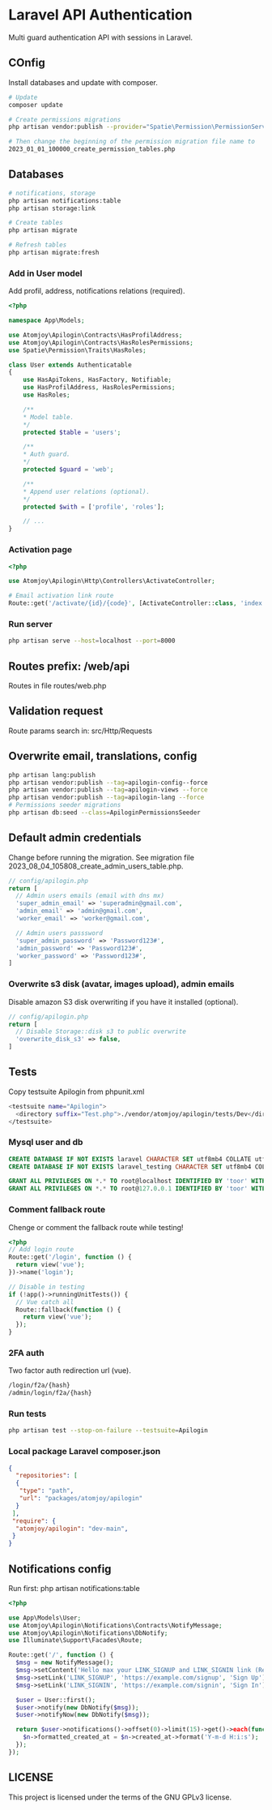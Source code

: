 # Laravel API Authentication

Multi guard authentication API with sessions in Laravel.

## COnfig

Install databases and update with composer.

```sh
# Update
composer update

# Create permissions migrations
php artisan vendor:publish --provider="Spatie\Permission\PermissionServiceProvider"

# Then change the beginning of the permission migration file name to
2023_01_01_100000_create_permission_tables.php
```

## Databases

```sh
# notifications, storage
php artisan notifications:table
php artisan storage:link

# Create tables
php artisan migrate

# Refresh tables
php artisan migrate:fresh
```

### Add in User model

Add profil, address, notifications relations (required).

```php
<?php

namespace App\Models;

use Atomjoy\Apilogin\Contracts\HasProfilAddress;
use Atomjoy\Apilogin\Contracts\HasRolesPermissions;
use Spatie\Permission\Traits\HasRoles;

class User extends Authenticatable
{
    use HasApiTokens, HasFactory, Notifiable;
    use HasProfilAddress, HasRolesPermissions;
    use HasRoles;

    /**
    * Model table.
    */
    protected $table = 'users';

    /**
    * Auth guard.
    */
    protected $guard = 'web';

    /**
    * Append user relations (optional).
    */
    protected $with = ['profile', 'roles'];

    // ...
}
```

### Activation page

```php
<?php

use Atomjoy\Apilogin\Http\Controllers\ActivateController;

# Email activation link route
Route::get('/activate/{id}/{code}', [ActivateController::class, 'index'])->name('activation');
```

### Run server

```sh
php artisan serve --host=localhost --port=8000
```

## Routes prefix: /web/api

Routes in file routes/web.php

## Validation request

Route params search in: src/Http/Requests

## Overwrite email, translations, config

```sh
php artisan lang:publish
php artisan vendor:publish --tag=apilogin-config--force
php artisan vendor:publish --tag=apilogin-views --force
php artisan vendor:publish --tag=apilogin-lang --force
# Permissions seeder migrations
php artisan db:seed --class=ApiloginPermissionsSeeder
```

## Default admin credentials

Change before running the migration. See migration file 2023_08_04_105808_create_admin_users_table.php.

```php
// config/apilogin.php
return [
  // Admin users emails (email with dns mx)
  'super_admin_email' => 'superadmin@gmail.com',
  'admin_email' => 'admin@gmail.com',
  'worker_email' => 'worker@gmail.com',

  // Admin users passsword
  'super_admin_password' => 'Password123#',
  'admin_password' => 'Password123#',
  'worker_password' => 'Password123#',
]
```

### Overwrite s3 disk (avatar, images upload), admin emails

Disable amazon S3 disk overwriting if you have it installed (optional).

```php
// config/apilogin.php
return [
  // Disable Storage::disk s3 to public overwrite
  'overwrite_disk_s3' => false,
]
```

## Tests

Copy testsuite Apilogin from phpunit.xml

```sh
<testsuite name="Apilogin">
  <directory suffix="Test.php">./vendor/atomjoy/apilogin/tests/Dev</directory>
</testsuite>
```

### Mysql user and db

```sql
CREATE DATABASE IF NOT EXISTS laravel CHARACTER SET utf8mb4 COLLATE utf8mb4_unicode_ci;
CREATE DATABASE IF NOT EXISTS laravel_testing CHARACTER SET utf8mb4 COLLATE utf8mb4_unicode_ci;

GRANT ALL PRIVILEGES ON *.* TO root@localhost IDENTIFIED BY 'toor' WITH GRANT OPTION;
GRANT ALL PRIVILEGES ON *.* TO root@127.0.0.1 IDENTIFIED BY 'toor' WITH GRANT OPTION;
```

### Comment fallback route

Chenge or comment the fallback route while testing!

```php
<?php
// Add login route
Route::get('/login', function () {
  return view('vue');
})->name('login');

// Disable in testing
if (!app()->runningUnitTests()) {
  // Vue catch all
  Route::fallback(function () {
    return view('vue');
  });
}
```

### 2FA auth

Two factor auth redirection url (vue).

```sh
/login/f2a/{hash}
/admin/login/f2a/{hash}
```

### Run tests

```sh
php artisan test --stop-on-failure --testsuite=Apilogin
```

### Local package Laravel composer.json

```json
{
  "repositories": [
  {
   "type": "path",
   "url": "packages/atomjoy/apilogin"
  }
 ],
 "require": {
  "atomjoy/apilogin": "dev-main",
 }
}
```

## Notifications config

Run first: php artisan notifications:table

```php
<?php

use App\Models\User;
use Atomjoy\Apilogin\Notifications\Contracts\NotifyMessage;
use Atomjoy\Apilogin\Notifications\DbNotify;
use Illuminate\Support\Facades\Route;

Route::get('/', function () {
  $msg = new NotifyMessage();
  $msg->setContent('Hello max your LINK_SIGNUP and LINK_SIGNIN link (Register LINK_SIGNUP).');
  $msg->setLink('LINK_SIGNUP', 'https://example.com/signup', 'Sign Up');
  $msg->setLink('LINK_SIGNIN', 'https://example.com/signin', 'Sign In');

  $user = User::first();
  $user->notify(new DbNotify($msg));
  $user->notifyNow(new DbNotify($msg));

  return $user->notifications()->offset(0)->limit(15)->get()->each(function ($n) {
    $n->formatted_created_at = $n->created_at->format('Y-m-d H:i:s');
  });
});
```

## LICENSE

This project is licensed under the terms of the GNU GPLv3 license.
